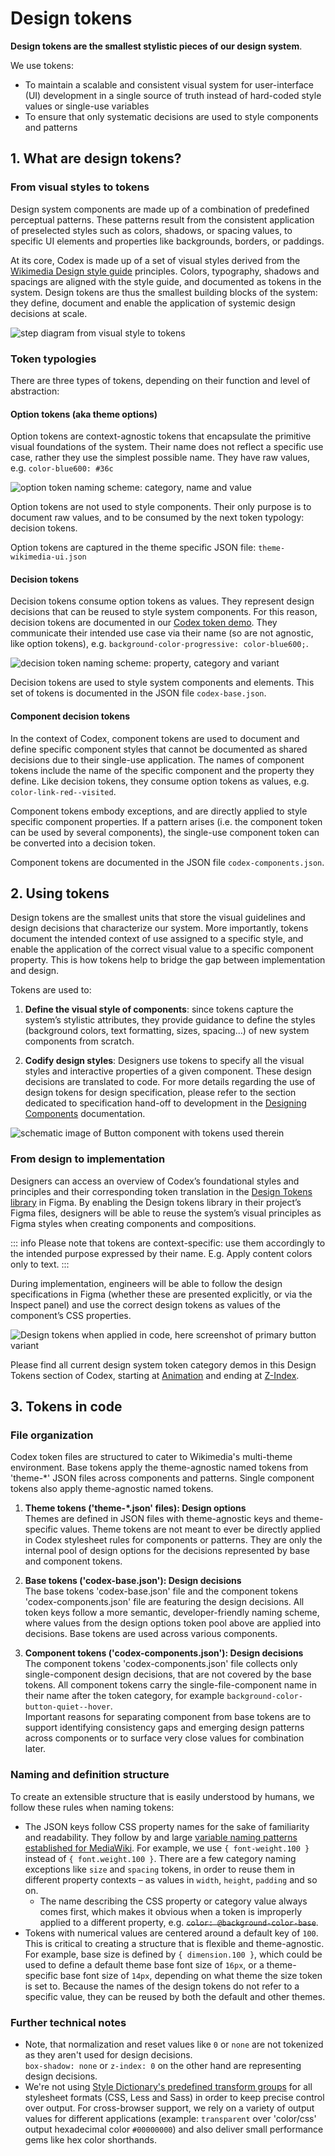 # Design tokens

**Design tokens are the smallest stylistic pieces of our design system**.

We use tokens:
- To maintain a scalable and consistent visual system for user-interface (UI) development in a
  single source of truth instead of hard-coded style values or single-use variables
- To ensure that only systematic decisions are used to style components and patterns

## 1. What are design tokens?
### From visual styles to tokens
Design system components are made up of a combination of predefined perceptual patterns. These patterns result from the consistent application of preselected styles such as colors, shadows, or spacing values, to specific UI elements and properties like backgrounds, borders, or paddings.

At its core, Codex is made up of a set of visual styles derived from the [Wikimedia Design style guide](https://design.wikimedia.org/style-guide/visual-style.html) principles. Colors, typography, shadows and spacings are aligned with the style guide, and documented as tokens in the system. Design tokens are thus the smallest building blocks of the system: they define, document and enable the application of systemic design decisions at scale.

![step diagram from visual style to tokens](../assets/design-tokens-overview/what-are-design-tokens-from-visual-styles-to-tokens.png)

### Token typologies

There are three types of tokens, depending on their function and level of abstraction:

#### Option tokens (aka theme options)
Option tokens are context-agnostic tokens that encapsulate the primitive visual foundations of the system. Their name does not reflect a specific use case, rather they use the simplest possible name. They have raw values, e.g. `color-blue600: #36c`

![option token naming scheme: category, name and value](../assets/design-tokens-overview/what-are-design-tokens-option-token.png)

Option tokens are not used to style components. Their only purpose is to document raw values, and to be consumed by the next token typology: decision tokens.

Option tokens are captured in the theme specific JSON file: `theme-wikimedia-ui.json`

#### Decision tokens

Decision tokens consume option tokens as values. They represent design decisions that can be reused to style system components. For this reason, decision tokens are documented in our [Codex token demo](https://doc.wikimedia.org/codex/latest/design-tokens/color.html). They communicate their intended use case via their name (so are not agnostic, like option tokens), e.g. `background-color-progressive: color-blue600;`.

![decision token naming scheme: property, category and variant](../assets/design-tokens-overview/what-are-design-tokens-decision-token.png)

Decision tokens are used to style system components and elements. This set of tokens is documented in the JSON file `codex-base.json`.

#### Component decision tokens
In the context of Codex, component tokens are used to document and define specific component styles that cannot be documented as shared decisions due to their single-use application. The names of component tokens include the name of the specific component and the property they define. Like decision tokens, they consume option tokens as values, e.g. `color-link-red--visited`.

Component tokens embody exceptions, and are directly applied to style specific component properties. If a pattern arises (i.e. the component token can be used by several components), the  single-use component token can be converted into a decision token.

Component tokens are documented in the JSON file `codex-components.json`.

## 2. Using tokens
Design tokens are the smallest units that store the visual guidelines and design decisions that characterize our system. More importantly, tokens document the intended context of use assigned to a specific style, and enable the application of the correct visual value to a specific component property. This is how tokens help to bridge the gap between implementation and design.

Tokens are used to:

<div class="cdx-docs-col cdx-docs-col-start cdx-docs-col-m">

1. **Define the visual style of components**: since tokens capture the system’s stylistic
attributes, they provide guidance to define the styles (background colors, text
formatting, sizes, spacing…) of new system components from scratch.

2. **Codify design styles**: Designers use tokens to specify all the visual styles and interactive
properties of a given component. These design decisions are translated to code. For more details
regarding the use of design tokens for design specification, please refer to the section dedicated
to specification hand-off to development in the [Designing Components](../contributing/designing-new-components.md) documentation.

</div>
<div class="cdx-docs-col cdx-docs-col-end cdx-docs-col-m">

![schematic image of Button component with tokens used therein](../assets/design-tokens-overview/using-tokens.png)
</div>

### From design to implementation
Designers can access an overview of Codex’s foundational styles and principles and their corresponding token translation in the [Design Tokens library](https://www.figma.com/file/mRvSsFD2Kwh8AZNjlx7rIl/✨-Design-Tokens-[WIP]?node-id=1%3A119) in Figma. By enabling the Design tokens library in their project’s Figma files, designers will be able to reuse the system’s visual principles as Figma styles when creating components and compositions.

::: info
Please note that tokens are context-specific: use them accordingly to the intended purpose expressed by their name. E.g. Apply content colors only to text.
:::

During implementation, engineers will be able to follow the design specifications in Figma (whether these are presented explicitly, or via the Inspect panel) and use the correct design tokens as values of the component’s CSS properties.

![Design tokens when applied in code, here screenshot of primary button variant](../assets/design-tokens-overview/using-tokens-code.png)

Please find all current design system token category demos in this Design Tokens section of Codex, starting at [Animation](animation.md) and ending at [Z-Index](z-index.md).

## 3. Tokens in code
### File organization
Codex token files are structured to cater to Wikimedia's multi-theme environment. Base tokens apply
the theme-agnostic named tokens from 'theme-*' JSON files across components and patterns. Single
component tokens also apply theme-agnostic named tokens.

1. **Theme tokens ('theme-*.json' files): Design options**<br>
Themes are defined in JSON files with theme-agnostic keys and theme-specific values.
Theme tokens are not meant to ever be directly applied in Codex stylesheet rules for components or
patterns. They are only the internal pool of design options for the decisions represented by base
and component tokens.

2. **Base tokens ('codex-base.json'): Design decisions**<br>
The base tokens 'codex-base.json' file and the component tokens 'codex-components.json' file are
featuring the design decisions. All token keys follow a more semantic, developer-friendly naming
scheme, where values from the design options token pool above are applied into decisions. Base
tokens are used across various components.

3. **Component tokens ('codex-components.json'): Design decisions**<br>
The component tokens 'codex-components.json' file collects only single-component design decisions,
that are not covered by the base tokens. All component tokens carry the single-file-component name
in their name after the token category, for example `background-color-button-quiet--hover`.<br>
Important reasons for separating component from base tokens are to support identifying consistency
gaps and emerging design patterns across components or to surface very close values for
combination later.

### Naming and definition structure
To create an extensible structure that is easily understood by humans, we follow these rules when
naming tokens:

- The JSON keys follow CSS property names for the sake of familiarity and readability. They follow
by and large [variable naming patterns established for MediaWiki](https://www.mediawiki.org/wiki/Manual:Coding_conventions/CSS#Variable_naming). For example, we use `{ font-weight.100 }`
instead of `{ font.weight.100 }`. There are a few category naming exceptions like `size` and
`spacing` tokens, in order to reuse them in different property contexts – as values in `width`,
`height`, `padding` and so on.
  - The name describing the CSS property or category value always comes first, which makes it obvious
when a token is improperly applied to a different property, e.g. ~~`color: @background-color-base`~~.
- Tokens with numerical values are centered around a default key of `100`. This is critical to
creating a structure that is flexible and theme-agnostic. For example, base size is defined by
`{ dimension.100 }`, which could be used to define a default theme base font size of
`16px`, or a theme-specific base font size of `14px`, depending on what theme the size token is set
to. Because the names of the design tokens do not refer to a specific value, they can be reused by
both the default and other themes.

### Further technical notes
- Note, that normalization and reset values like `0` or `none` are not tokenized as they aren't used
for design decisions.<br>
`box-shadow: none` or `z-index: 0` on the other hand are representing design decisions.
- We're not using [Style Dictionary's predefined transform groups](https://github.com/amzn/style-dictionary/blob/main/docs/transform_groups.md) for all stylesheet formats (CSS, Less
and Sass) in order to keep precise control over output. For cross-browser support, we rely on a
variety of output values for different applications (example: `transparent` over 'color/css' output
hexadecimal color `#00000000`) and also deliver small performance gems like hex color shorthands.
